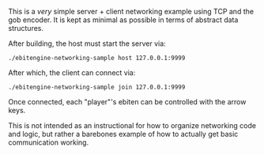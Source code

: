 This is a _very_ simple server + client networking example using TCP and the gob encoder. It is kept as minimal as possible in terms of abstract data structures.

After building, the host must start the server via:
```
./ebitengine-networking-sample host 127.0.0.1:9999
```

After which, the client can connect via:
```
./ebitengine-networking-sample join 127.0.0.1:9999
```

Once connected, each "player"'s ebiten can be controlled with the arrow keys.

This is not intended as an instructional for how to organize networking code and logic, but rather a barebones example of how to actually get basic communication working.
